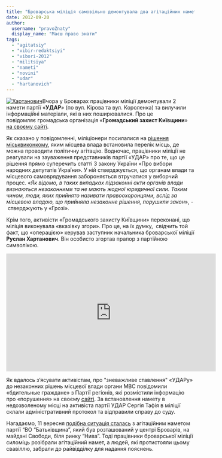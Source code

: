 ```yaml
---
title: "Броварська міліція самовільно демонтувала два агітаційних намета партії «УДАР» – ВІДЕО"
date: 2012-09-20
author: 
  username: "pravoZnaty"
  display_name: "Маєш право знати"
tags: 
  - "agitatsiy"
  - "vibir-redaktsiyi"
  - "vibori-2012"
  - "militsiya"
  - "nameti"
  - "novini"
  - "udar"
  - "hartanovich"
---
```


[![](https://mpz.brovary.org/wp-content/uploads/2012/09/Hartanovich.jpg "Хартанович")](https://mpz.brovary.org/wp-content/uploads/2012/09/Hartanovich.jpg)Вчора у Броварах працівники міліції демонтували 2 намети партії «**УДАР**» (по вул. Кірова та вул. Короленка) та вилучили інформаційні матеріали, які в них поширювалися. Про це повідомляє громадська організація «**Громадський захист Київщини**» [на своєму сайті](http://groza.org/zastupnyk-nachalnyka-brovarskoji-militsiji-osobysto-brav-uchast-v-demontazhi-nametu-partiji-udar-video/).

Як сказано у повідомленні, міліціонери посилалися на [рішення міськвиконкому](http://docs.pravo-znaty.org.ua/p3929/21.08.2012/395), яким місцева влада встановила перелік місць, де можна проводити політичну агітацію. Водночас, працівники міліції не реагували на зауваження представників партії «УДАР» про те, що це рішення прямо суперечить статті 3 закону України «Про вибори народних депутатів України». У ній стверджується, що органам влади та місцевого самоврядування забороняється втручатися у виборчий процес. «_Як відомо, в таких випадках підзаконні акти органів влади визнаються незаконними та не мають жодної юридичної сили. Таким чином, люди, яких прийнято називати правоохоронцями, вслід за місцевою владою, що прийняла незаконне рішення, порушили закон_», - стверджують у «Грозі».

Крім того, активісти «Громадського захисту Київщини» переконані, що міліція виконувала «вказівку згори». Про це, на їх думку,  свідчить той факт, що «операцією» керував заступник начальника броварської міліції **Руслан Хартанович**. Він особисто згортав прапор з партійною символікою.

<iframe src="http://www.youtube.com/embed/A7cnba5ePkc" frameborder="0" width="560" height="315"></iframe>

Як вдалось з’ясувати активістам, про "зневажливе ставлення" «УДАРу» до незаконних рішень місцевої влади органи МВС повідомили «бдительные граждане» з Партії регіонів, які розмістили інформацію про «порушення» на своєму [сайті](http://www.partyofregions.org.ua/violation/50546f91c4ca424919000238). За встановлення намету в недозволеному місці на активіста партії УДАР Сергія Тафія в міліції склали адміністративний протокол та відправили справу до суду.

Нагадаємо, 11 вересня [подібна ситуація сталась](https://mpz.brovary.org/shhoyno-na-brovarskomu-maydani-svobodi-militsiya-silomits-demontuvala-namet-batkivshhini/) з агітаційним наметом партії “ВО “Батьківщина”, який був розташований у центрі Броварів, на майдані Свободи, біля ринку “Нива”. Тоді працівники броварської міліції силоміць розібрали агітаційний намет, а людей, які протистояли цьому свавіллю, забрали до райвідділку для надання пояснень.
